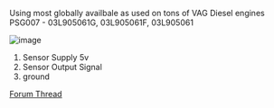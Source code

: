 
Using most globally availbale as used on tons of VAG Diesel engines PSG007 - 03L905061G, 03L905061F, 03L905061


![image](https://user-images.githubusercontent.com/48498823/180412344-b78a8fd0-4c50-456d-86ed-ad97cc1e054f.png)

1. Sensor Supply 5v
2. Sensor Output Signal
3. ground

[Forum Thread](https://rusefi.com/forum/viewtopic.php?f=4&t=919)
